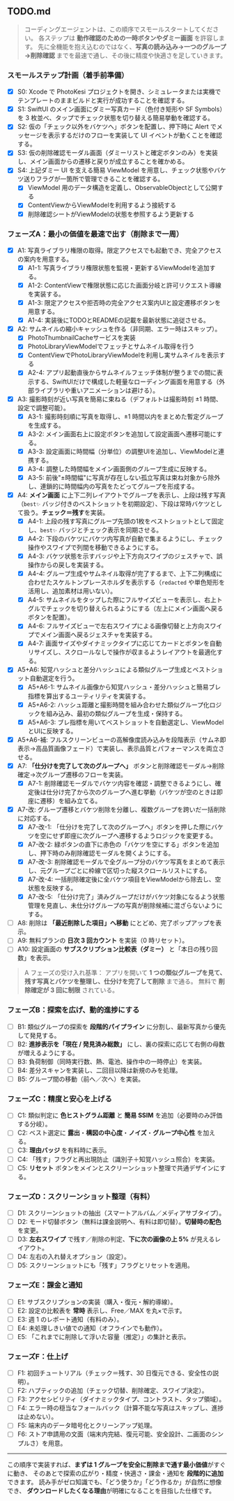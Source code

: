 ## TODO.md

> コーディングエージェントは、この順序でスモールスタートしてください。
> 各ステップは **動作確認のための一時ボタンやダミー画面** を許容します。
> 先に全機能を抱え込むのではなく、**写真の読み込み→一つのグループ→削除確認** までを最速で通し、その後に精度や快適さを足していきます。

### スモールステップ計画（着手前準備）

* [x] S0: Xcode で PhotoKesi プロジェクトを開き、シミュレータまたは実機でテンプレートのままビルドと実行が成功することを確認する。
* [x] S1: SwiftUI のメイン画面にダミー写真カード（色付き矩形や SF Symbols）を 3 枚並べ、タップでチェック状態を切り替える簡易挙動を確認する。
* [x] S2: 仮の「チェック以外をバケツへ」ボタンを配置し、押下時に Alert でメッセージを表示するだけのフローを実装して UI イベントが動くことを確認する。
* [x] S3: 仮の削除確認モーダル画面（ダミーリストと確定ボタンのみ）を実装し、メイン画面からの遷移と戻りが成立することを確かめる。
* [x] S4: 上記ダミー UI を支える簡易 ViewModel を用意し、チェック状態やバケツ送りフラグが一箇所で管理できることを確認する。
    * [x] ViewModel 用のデータ構造を定義し、ObservableObjectとして公開する
    * [x] ContentViewからViewModelを利用するよう接続する
    * [x] 削除確認シートがViewModelの状態を参照するよう更新する

### フェーズA：最小の価値を最速で出す（削除まで一周）

* [x] A1: 写真ライブラリ権限の取得。限定アクセスでも起動でき、完全アクセスの案内を用意する。
    * [x] A1-1: 写真ライブラリ権限状態を監視・更新するViewModelを追加する。
    * [x] A1-2: ContentViewで権限状態に応じた画面分岐と許可リクエスト導線を実装する。
    * [x] A1-3: 限定アクセスや拒否時の完全アクセス案内UIと設定遷移ボタンを用意する。
    * [x] A1-4: 実装後にTODOとREADMEの記載を最新状態に追従させる。
* [x] A2: サムネイルの縮小キャッシュを作る（非同期、エラー時はスキップ）。
    * [x] PhotoThumbnailCacheサービスを実装
    * [x] PhotoLibraryViewModelでフェッチとサムネイル取得を行う
    * [x] ContentViewでPhotoLibraryViewModelを利用し実サムネイルを表示する
    * [x] A2-4: アプリ起動直後からサムネイルフェッチ体制が整うまでの間に表示する、SwiftUIだけで構成した軽量なローディング画面を用意する（外部ライブラリや重いアニメーションは避ける）。
* [x] A3: 撮影時刻が近い写真を簡易に束ねる（デフォルトは撮影時刻 ±1 時間、設定で調整可能）。
    * [x] A3-1: 撮影時刻順に写真を取得し、±1 時間以内をまとめた暫定グループを生成する。
    * [x] A3-2: メイン画面右上に設定ボタンを追加して設定画面へ遷移可能にする。
    * [x] A3-3: 設定画面に時間幅（分単位）の調整UIを追加し、ViewModelと連携する。
    * [x] A3-4: 調整した時間幅をメイン画面側のグループ生成に反映する。
    * [x] A3-5: 前後"±時間幅"に写真が存在しない孤立写真は束ね対象から除外し、連鎖的に時間幅内の写真をたどってグループを形成する。
* [x] A4: **メイン画面** に上下二列レイアウトでグループを表示し、上段は残す写真（`best✨` バッジ付きのベストショットを初期設定）、下段は常時バケツとして扱う。**チェック＝残す**を実装。
    * [x] A4-1: 上段の残す写真にグループ先頭の1枚をベストショットとして固定し、`best✨` バッジとチェック表示を同期させる。
    * [x] A4-2: 下段のバケツにバケツ内写真が自動で集まるようにし、チェック操作やスワイプで列間を移動できるようにする。
    * [x] A4-3: バケツ状態を示すバッジや上下方向スワイプのジェスチャで、誤操作からの戻しを実装する。
    * [x] A4-4: グループ生成やサムネイル取得が完了するまで、上下二列構成に合わせたスケルトンプレースホルダを表示する（`redacted` や単色矩形を活用し、追加素材は用いない）。
    * [x] A4-5: サムネイルをタップした際にフルサイズビューを表示し、右上トグルでチェックを切り替えられるようにする（左上にメイン画面へ戻るボタンを配置）。
    * [x] A4-6: フルサイズビューで左右スワイプによる画像切替と上方向スワイプでメイン画面へ戻るジェスチャを実装する。
    * [x] A4-7: 画面サイズやダイナミックタイプに応じてカードとボタンを自動リサイズし、スクロールなしで操作が収まるようレイアウトを最適化する。
* [x] A5+A6: 知覚ハッシュと差分ハッシュによる類似グループ生成とベストショット自動選定を行う。
    * [x] A5+A6-1: サムネイル画像から知覚ハッシュ・差分ハッシュと簡易ブレ指標を算出するユーティリティを実装する。
    * [x] A5+A6-2: ハッシュ距離と撮影時間を組み合わせた類似グループ化ロジックを組み込み、最初の類似グループを生成・保持する。
    * [x] A5+A6-3: ブレ指標を用いてベストショットを自動選定し、ViewModelとUIに反映する。
* [x] A5+A6-補: フルスクリーンビューの高解像度読み込みを段階表示（サムネ即表示→高品質画像フェード）で実装し、表示品質とパフォーマンスを両立させる。
* [x] A7: **「仕分けを完了して次のグループへ」** ボタンと削除確認モーダル→削除確定→次グループ遷移のフローを実装。
    * [x] A7-1: 削除確認モーダルでバケツ内容を確認・調整できるようにし、確定後は仕分け完了から次のグループへ進む挙動（バケツが空のときは即座に遷移）を組み立てる。
* [x] A7-改: グループ遷移とバケツ削除を分離し、複数グループを跨いだ一括削除に対応する。
    * [x] A7-改-1: 「仕分けを完了して次のグループへ」ボタンを押した際にバケツを空にせず即座に次グループへ遷移するようロジックを変更する。
    * [x] A7-改-2: 緑ボタンの直下に赤色の「バケツを空にする」ボタンを追加し、押下時のみ削除確認モーダルを開くようにする。
    * [x] A7-改-3: 削除確認モーダルで全グループ分のバケツ写真をまとめて表示し、元グループごとに枠線で区切った縦スクロールリストにする。
    * [x] A7-改-4: 一括削除確定後に全バケツ項目をViewModelから除去し、空状態を反映する。
    * [x] A7-改-5: 「仕分け完了」済みグループだけがバケツ対象になるよう状態管理を見直し、未仕分けグループの写真が削除候補に混ざらないようにする。
* [ ] A8: 削除は **「最近削除した項目」へ移動** にとどめ、完了ポップアップを表示。
* [ ] A9: 無料プランの **日次 3 回カウント** を実装（0 時リセット）。
* [ ] A10: 設定画面の **サブスクリプション比較表（ダミー）** と「本日の残り回数」を表示。

> A フェーズの受け入れ基準：
> アプリを開いて **1 つの類似グループを見て、残す写真とバケツを整理し、仕分けを完了して削除** まで通る。
> 無料で **削除確定が 3 回に制限** されている。

### フェーズB：探索を広げ、動的進捗にする

* [ ] B1: 類似グループの探索を **段階的パイプライン** に分割し、最新写真から優先して発見する。
* [ ] B2: **進捗表示を「現在 / 発見済み総数」** にし、裏の探索に応じて右側の母数が増えるようにする。
* [ ] B3: 負荷制御（同時実行数、熱、電池、操作中の一時停止）を実装。
* [ ] B4: 差分スキャンを実装し、二回目以降は新規のみを処理。
* [ ] B5: グループ間の移動（前へ／次へ）を実装。

### フェーズC：精度と安心を上げる

* [ ] C1: 類似判定に **色ヒストグラム距離** と **簡易 SSIM** を追加（必要時のみ評価する分岐）。
* [ ] C2: ベスト選定に **露出**・**構図の中心度**・**ノイズ**・**グループ中心性** を加える。
* [ ] C3: **理由バッジ** を有料時に表示。
* [ ] C4: 「残す」フラグと再出現防止（識別子＋知覚ハッシュ照合）を実装。
* [ ] C5: **リセット** ボタンをメインとスクリーンショット整理で共通デザインにする。

### フェーズD：スクリーンショット整理（有料）

* [ ] D1: スクリーンショットの抽出（スマートアルバム／メディアサブタイプ）。
* [ ] D2: モード切替ボタン（無料は課金説明へ、有料は即切替）。**切替時の配色** を変更。
* [ ] D3: **左右スワイプ** で残す／削除の判定、**下に次の画像の上 5%** が見えるレイアウト。
* [ ] D4: 左右の入れ替えオプション（設定）。
* [ ] D5: スクリーンショットにも「残す」フラグとリセットを適用。

### フェーズE：課金と通知

* [ ] E1: サブスクリプションの実装（購入・復元・解約導線）。
* [ ] E2: 設定の比較表を **常時** 表示し、Free／MAX を丸×で示す。
* [ ] E3: 週 1 のレポート通知（有料のみ）。
* [ ] E4: 未処理しきい値での通知（オフラインでも動作）。
* [ ] E5: 「これまでに削除して浮いた容量（推定）」の集計と表示。

### フェーズF：仕上げ

* [ ] F1: 初回チュートリアル（チェック＝残す、30 日復元できる、安全性の説明）。
* [ ] F2: ハプティックの追加（チェック切替、削除確定、スワイプ決定）。
* [ ] F3: アクセシビリティ（ダイナミックタイプ、コントラスト、タップ領域）。
* [ ] F4: エラー時の穏当なフォールバック（計算不能な写真はスキップし、進捗は止めない）。
* [ ] F5: 端末内のデータ暗号化とクリーンアップ処理。
* [ ] F6: ストア申請用の文面（端末内完結、復元可能、安全設計、二画面のシンプルさ）を用意。

---

この順序で実装すれば、**まずは 1 グループを安全に削除まで通す最小価値**がすぐに動き、
そのあとで探索の広がり・精度・快適さ・課金・通知を **段階的に追加** できます。
読み手がゼロ知識でも、「どう使うか」「どう作るか」が自然に想像でき、
**ダウンロードしたくなる理由**が明確になることを目指した仕様です。
